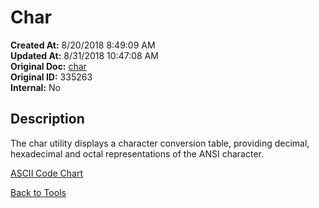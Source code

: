 # Char

**Created At:** 8/20/2018 8:49:09 AM  
**Updated At:** 8/31/2018 10:47:08 AM  
**Original Doc:** [char](https://docs.jbase.com/48399-tools/char)  
**Original ID:** 335263  
**Internal:** No  

## Description

The char utility displays a character conversion table, providing decimal, hexadecimal and octal representations of the ANSI character.

[ASCII Code Chart](./../ascii-code-chart)

[Back to Tools](./../README.md)

  
<PageFooter />
